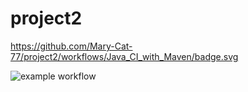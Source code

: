 # project2


https://github.com/Mary-Cat-77/project2/workflows/Java_CI_with_Maven/badge.svg

![example workflow](https://github.com/github/docs/actions/workflows/main.yml/badge.svg)


